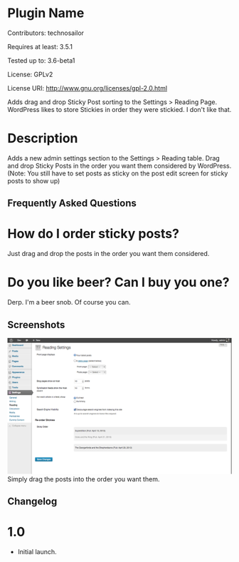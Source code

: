 # Plugin Name
Contributors: technosailor

Requires at least: 3.5.1

Tested up to: 3.6-beta1

License: GPLv2

License URI: http://www.gnu.org/licenses/gpl-2.0.html

Adds drag and drop Sticky Post sorting to the Settings > Reading Page. WordPress likes to store Stickies in order they were stickied. I don't like that.

# Description

Adds a new admin settings section to the Settings > Reading table. Drag and drop Sticky Posts in the order you want them considered by WordPress. (Note: You still have to set posts as sticky on the post edit screen for sticky posts to show up)

## Frequently Asked Questions

# How do I order sticky posts?

Just drag and drop the posts in the order you want them considered.

# Do you like beer? Can I buy you one?

Derp. I'm a beer snob. Of course you can.

## Screenshots

![Screenshot](/screenshot-1.png "Screenshot")
Simply drag the posts into the order you want them.

## Changelog

# 1.0
* Initial launch.
